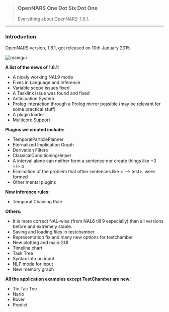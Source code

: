 > ### OpenNARS One Dot Six Dot One  
> Everything about OpenNARS-1.6.1.

***
### Introduction

OpenNARS version, 1.6.1, got released on 10th January 2015.

![maingui](https://cloud.githubusercontent.com/assets/11791925/6993979/24735846-db3a-11e4-9477-5a1215f2a748.png)

**A list of the news of 1.6.1:**

* A nicely working NAL9 mode
* Fixes in Language and Inference
* Variable scope issues fixed
* A Tasklink issue was found and fixed
* Anticipation System
* Prolog interaction through a Prolog mirror possible (may be relevant for some practical stuff)
* A plugin loader
* Multicore Support

**Plugins we created include:**

* TemporalParticlePlanner
* Eternalized Implication Graph
* Derivation Filters
* ClassicalConditioningHelper
* A interval alone can neither form a sentence nor create things like +3 =/> b
* Elimination of the problem that often sentences like < --> test>. were formed
* Other mental plugins

**New inference rules:**

* Temporal Chaining Rule

**Others:**

* It is more correct NAL-wise (from NAL6 till 9 especially) than all versions before and extremely stable.
* Saving and loading files in testchamber
* Representation fix and many new options for testchamber
* New plotting and main GUI
* Timeline chart
* Task Tree
* Syntax Info on input
* NLP mode for input
* New memory graph

**All the application examples except TestChamber are new:**

* Tic Tac Toe
* Nario
* Rover
* Predict
